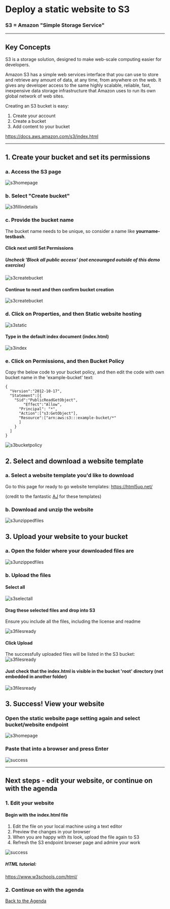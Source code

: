 # Deploy a static website to S3

### S3 = Amazon "Simple Storage Service"

***
## Key Concepts

S3 is a storage solution, designed to make web-scale computing easier for developers.

Amazon S3 has a simple web services interface that you can use to store and retrieve any amount of data, at any time, from anywhere on the web. It gives any developer access to the same highly scalable, reliable, fast, inexpensive data storage infrastructure that Amazon uses to run its own global network of web sites.

Creating an S3 bucket is easy:
1. Create your account
2. Create a bucket
3. Add content to your bucket

https://docs.aws.amazon.com/s3/index.html

***
## 1. Create your bucket and set its permissions


### a. Access the S3 page
![s3homepage](images/2-1-S3/s3homepage.png)


### b. Select "Create bucket"
![s3fillindetails](images/2-1-S3/s3nameregion.png)


### c. Provide the bucket name 

The bucket name needs to be unique, so consider a name like **yourname-testbash**.

#### Click next until Set Permissions

##### Uncheck 'Block all public access' (not encouraged outside of this demo exercise)

![s3createbucket](images/2-1-S3/s3permissions.png)

#### Continue to next and then confirm bucket creation

![s3createbucket](images/2-1-S3/s3createbucket.png)

### d. Click on Properties, and then Static website hosting 
![s3static](images/2-1-S3/s3staticwebsitehosting.png)

#### Type in the default index document (index.html)
![s3index](images/2-1-S3/s3indexhtml.png)

### e. Click on Permissions, and then Bucket Policy

Copy the below code to your bucket policy, and then edit the code with own bucket name in the 'example-bucket' text:

```
{
  "Version":"2012-10-17",
  "Statement":[{
	"Sid":"PublicReadGetObject",
        "Effect":"Allow",
	  "Principal": "*",
      "Action":["s3:GetObject"],
      "Resource":["arn:aws:s3:::example-bucket/*"
      ]
    }
  ]
}
```
![s3bucketpolicy](images/2-1-S3/s3bucketpolicy.png)

## 2. Select and download a website template

### a. Select a website template you'd like to download

Go to this page for ready to go website templates: https://html5up.net/

(credit to the fantastic [AJ](https://twitter.com/ajlkn) for these templates)

### b. Download and unzip the website
![s3unzippedfiles](images/2-1-S3/s3extractedfiles.png)

## 3. Upload your website to your bucket

### a. Open the folder where your downloaded files are
![s3unzippedfiles](images/2-1-S3/s3extractedfiles.png)

### b. Upload the files

#### Select all
![s3selectall](images/2-1-S3/s3selectallfiles.png)


#### Drag these selected files and drop into S3

Ensure you include all the files, including the license and readme

![s3filesready](images/2-1-S3/s3readyforupload.png)

#### Click Upload

The successfully uploaded files will be listed in the S3 bucket:
![s3filesready](images/2-1-S3/s3filesuploaded.png)

#### Just check that the index.html is visible in the bucket 'root' directory (not embedded in another folder)
![s3filesready](images/2-1-S3/s3checkindex.png)

## 3. Success! View your website
### Open the static website page setting again and select bucket/website endpoint
![s3homepage](images/2-1-S3/s3linktowebsite.png)

### Paste that into a browser and press Enter
![success](images/2-1-S3/s3success.png)

***

## Next steps - edit your website, or continue on with the agenda

### 1. Edit your website

#### Begin with the index.html file
1. Edit the file on your local machine using a text editor
2. Preview the changes in your browser
3. When you are happy with its look, upload the file again to S3
4. Refresh the S3 endpoint browser page and admire your work

![success](images/2-1-S3/s3success.png)

##### HTML tutorial:
https://www.w3schools.com/html/

### 2. Continue on with the agenda
[Back to the Agenda](1-0-Agenda.md)

